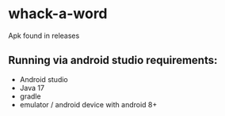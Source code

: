 # whack-a-word

Apk found in releases

## Running via android studio requirements:

* Android studio
* Java 17
* gradle
* emulator / android device with android 8+
